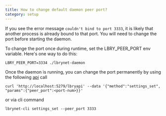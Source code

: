 ```yaml
---
title: How to change default daemon peer port?
category: setup
---
```


If you see the error message `couldn't bind to port 3333`, it is likely that another process is already bound to that port. You will need to change the port before starting the daemon.

To change the port once during runtime, set the LBRY_PEER_PORT env variable. Here's one way to do this:

    LBRY_PEER_PORT=3334 ./lbrynet-daemon

Once the daemon is running, you can change the port permanently by using the following [api](/api) call

    curl 'http://localhost:5279/lbryapi' --data '{"method":"settings_set", "params":{"peer_port":<port-num>}}'

or via cli command

    lbrynet-cli settings_set --peer_port 3333

